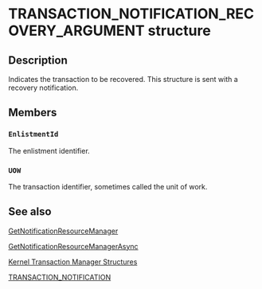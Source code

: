 # TRANSACTION_NOTIFICATION_RECOVERY_ARGUMENT structure

## Description

Indicates the transaction to be recovered. This structure is sent with a recovery notification.

## Members

### `EnlistmentId`

The enlistment identifier.

### `UOW`

The transaction identifier, sometimes called the unit of work.

## See also

[GetNotificationResourceManager](https://learn.microsoft.com/windows/desktop/api/ktmw32/nf-ktmw32-getnotificationresourcemanager)

[GetNotificationResourceManagerAsync](https://learn.microsoft.com/windows/desktop/api/ktmw32/nf-ktmw32-getnotificationresourcemanagerasync)

[Kernel Transaction Manager Structures](https://learn.microsoft.com/windows/desktop/Ktm/kernel-transaction-manager-structures)

[TRANSACTION_NOTIFICATION](https://learn.microsoft.com/windows/desktop/api/ktmtypes/ns-ktmtypes-transaction_notification)